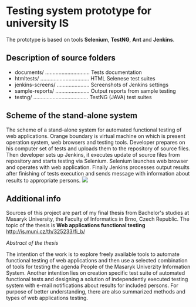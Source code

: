 Testing system prototype for university IS
==


The prototype is based on tools **Selenium**, **TestNG**, **Ant** and **Jenkins**.


Description of source folders
--
- documents/ .............................. Tests documentation
- htmltests/ ................................. HTML Selenese test suites
- jenkins-screens/ ...................... Screenshots of Jenkins settings
- sample-reports/ ....................... Output reports from sample testing
- testng/ ..................................... TestNG (JAVA) test suites



Scheme of the stand-alone system
--
The scheme of a stand-alone system for automated functional testing of web applications. Orange boundary is virtual machine on which is present operation system, web browsers and testing tools. Developer prepares on his computer set of tests and uploads them to the repository of source files. Then developer sets up Jenkins, it executes update of source files from repository and starts testing via Selenium. Selenium launches web browser and operates with web application. Finally Jenkins processes output results after finishing of tests execution and sends message with information about results to appropriate persons.
<img src="http://www.bretick.cz/uploads/images/work01/2012-01-system-testovani-pro-univerzitni-is-ukazka08en.jpg"/> 



Additional info
--
Sources of this project are part of my final thesis from Bachelor's studies at Masaryk University, the Faculty of Informatics in Brno, Czech Republic. The topic of the thesis is **Web applications functional testing** http://is.muni.cz/th/325233/fi_b/

*Abstract of the thesis*

The intention of the work is to explore freely available tools to automate functional testing of web applications and then use a selected combination of tools for testing the agenda People of the Masaryk Univerzity Information System. Another intention lies on creation specific test suite of automated functional tests and designing a solution of independently executed testing system with e-mail notifications about results for included persons. For purpose of better understanding, there are also summarized methods and types of web applications testing.


